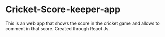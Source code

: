 # Cricket-Score-keeper-app
This is an web app that shows the score in the cricket game and allows to comment in that score. Created through React Js. 
